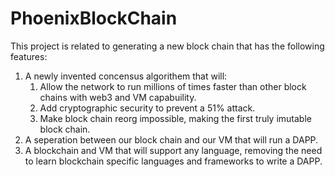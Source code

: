 # PhoenixBlockChain

This project is related to generating a new block chain that has the following features:
1. A newly invented concensus algorithem that will:
    1. Allow the network to run millions of times faster than other block chains with web3 and VM capabuility.
    1. Add cryptographic security to prevent a 51% attack.
    1. Make block chain reorg impossible, making the first truly imutable block chain.
1. A seperation between our block chain and our VM that will run a DAPP.
1. A blockchain and VM that will support any language, removing the need to learn blockchain specific languages and frameworks to write a DAPP.
